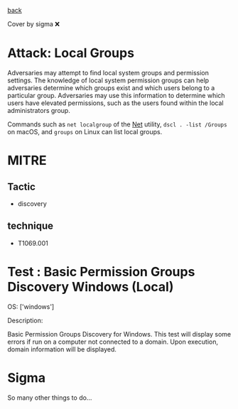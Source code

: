 [back](../index.md)

Cover by sigma :x: 

# Attack: Local Groups

 Adversaries may attempt to find local system groups and permission settings. The knowledge of local system permission groups can help adversaries determine which groups exist and which users belong to a particular group. Adversaries may use this information to determine which users have elevated permissions, such as the users found within the local administrators group.

Commands such as <code>net localgroup</code> of the [Net](https://attack.mitre.org/software/S0039) utility, <code>dscl . -list /Groups</code> on macOS, and <code>groups</code> on Linux can list local groups.

# MITRE
## Tactic
  - discovery

## technique
  - T1069.001

# Test : Basic Permission Groups Discovery Windows (Local)

OS: ['windows']

Description:

 Basic Permission Groups Discovery for Windows. This test will display some errors if run on a computer not connected to a domain. Upon execution, domain
information will be displayed.


# Sigma

 So many other things to do...
